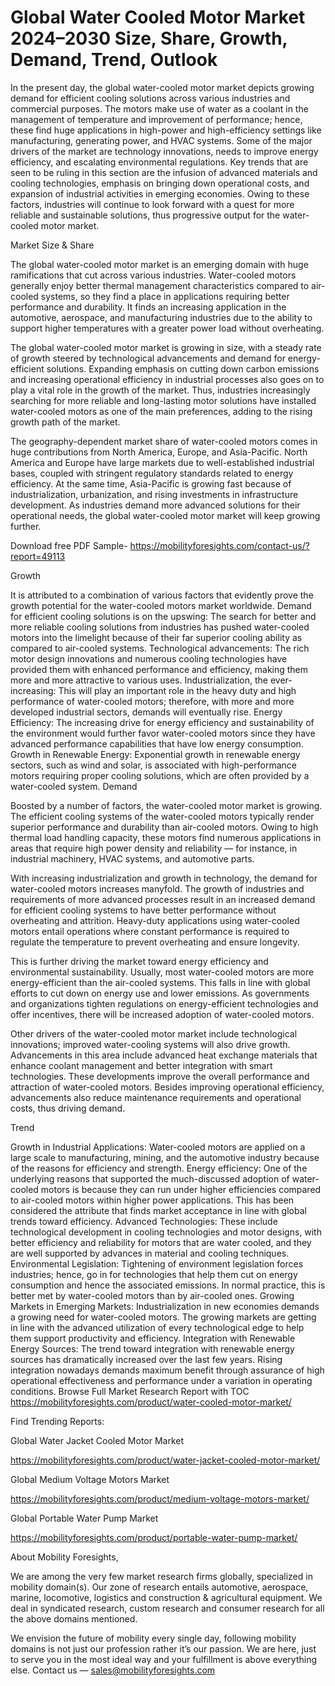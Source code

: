 # Global Water Cooled Motor Market 2024–2030 Size, Share, Growth, Demand, Trend, Outlook
In the present day, the global water-cooled motor market depicts growing demand for efficient cooling solutions across various industries and commercial purposes. The motors make use of water as a coolant in the management of temperature and improvement of performance; hence, these find huge applications in high-power and high-efficiency settings like manufacturing, generating power, and HVAC systems. Some of the major drivers of the market are technology innovations, needs to improve energy efficiency, and escalating environmental regulations. Key trends that are seen to be ruling in this section are the infusion of advanced materials and cooling technologies, emphasis on bringing down operational costs, and expansion of industrial activities in emerging economies. Owing to these factors, industries will continue to look forward with a quest for more reliable and sustainable solutions, thus progressive output for the water-cooled motor market.

Market Size & Share

The global water-cooled motor market is an emerging domain with huge ramifications that cut across various industries. Water-cooled motors generally enjoy better thermal management characteristics compared to air-cooled systems, so they find a place in applications requiring better performance and durability. It finds an increasing application in the automotive, aerospace, and manufacturing industries due to the ability to support higher temperatures with a greater power load without overheating.

The global water-cooled motor market is growing in size, with a steady rate of growth steered by technological advancements and demand for energy-efficient solutions. Expanding emphasis on cutting down carbon emissions and increasing operational efficiency in industrial processes also goes on to play a vital role in the growth of the market. Thus, industries increasingly searching for more reliable and long-lasting motor solutions have installed water-cooled motors as one of the main preferences, adding to the rising growth path of the market.

The geography-dependent market share of water-cooled motors comes in huge contributions from North America, Europe, and Asia-Pacific. North America and Europe have large markets due to well-established industrial bases, coupled with stringent regulatory standards related to energy efficiency. At the same time, Asia-Pacific is growing fast because of industrialization, urbanization, and rising investments in infrastructure development. As industries demand more advanced solutions for their operational needs, the global water-cooled motor market will keep growing further.

Download free PDF Sample- https://mobilityforesights.com/contact-us/?report=49113

Growth

It is attributed to a combination of various factors that evidently prove the growth potential for the water-cooled motors market worldwide. Demand for efficient cooling solutions is on the upswing: The search for better and more reliable cooling solutions from industries has pushed water-cooled motors into the limelight because of their far superior cooling ability as compared to air-cooled systems.
Technological advancements: The rich motor design innovations and numerous cooling technologies have provided them with enhanced performance and efficiency, making them more and more attractive to various uses.
Industrialization, the ever-increasing: This will play an important role in the heavy duty and high performance of water-cooled motors; therefore, with more and more developed industrial sectors, demands will eventually rise.
Energy Efficiency: The increasing drive for energy efficiency and sustainability of the environment would further favor water-cooled motors since they have advanced performance capabilities that have low energy consumption. Growth in Renewable Energy: Exponential growth in renewable energy sectors, such as wind and solar, is associated with high-performance motors requiring proper cooling solutions, which are often provided by a water-cooled system.
Demand

Boosted by a number of factors, the water-cooled motor market is growing. The efficient cooling systems of the water-cooled motors typically render superior performance and durability than air-cooled motors. Owing to high thermal load handling capacity, these motors find numerous applications in areas that require high power density and reliability — for instance, in industrial machinery, HVAC systems, and automotive parts.

With increasing industrialization and growth in technology, the demand for water-cooled motors increases manyfold. The growth of industries and requirements of more advanced processes result in an increased demand for efficient cooling systems to have better performance without overheating and attrition. Heavy-duty applications using water-cooled motors entail operations where constant performance is required to regulate the temperature to prevent overheating and ensure longevity.

This is further driving the market toward energy efficiency and environmental sustainability. Usually, most water-cooled motors are more energy-efficient than the air-cooled systems. This falls in line with global efforts to cut down on energy use and lower emissions. As governments and organizations tighten regulations on energy-efficient technologies and offer incentives, there will be increased adoption of water-cooled motors.

Other drivers of the water-cooled motor market include technological innovations; improved water-cooling systems will also drive growth. Advancements in this area include advanced heat exchange materials that enhance coolant management and better integration with smart technologies. These developments improve the overall performance and attraction of water-cooled motors. Besides improving operational efficiency, advancements also reduce maintenance requirements and operational costs, thus driving demand.

Trend

Growth in Industrial Applications: Water-cooled motors are applied on a large scale to manufacturing, mining, and the automotive industry because of the reasons for efficiency and strength.
Energy efficiency: One of the underlying reasons that supported the much-discussed adoption of water-cooled motors is because they can run under higher efficiencies compared to air-cooled motors within higher power applications. This has been considered the attribute that finds market acceptance in line with global trends toward efficiency.
Advanced Technologies: These include technological development in cooling technologies and motor designs, with better efficiency and reliability for motors that are water cooled, and they are well supported by advances in material and cooling techniques.
Environmental Legislation: Tightening of environment legislation forces industries; hence, go in for technologies that help them cut on energy consumption and hence the associated emissions. In normal practice, this is better met by water-cooled motors than by air-cooled ones.
Growing Markets in Emerging Markets: Industrialization in new economies demands a growing need for water-cooled motors. The growing markets are getting in line with the advanced utilization of every technological edge to help them support productivity and efficiency.
Integration with Renewable Energy Sources: The trend toward integration with renewable energy sources has dramatically increased over the last few years. Rising integration nowadays demands maximum benefit through assurance of high operational effectiveness and performance under a variation in operating conditions.
Browse Full Market Research Report with TOC https://mobilityforesights.com/product/water-cooled-motor-market/

Find Trending Reports:

Global Water Jacket Cooled Motor Market

https://mobilityforesights.com/product/water-jacket-cooled-motor-market/

Global Medium Voltage Motors Market

https://mobilityforesights.com/product/medium-voltage-motors-market/

Global Portable Water Pump Market

https://mobilityforesights.com/product/portable-water-pump-market/

About Mobility Foresights,

We are among the very few market research firms globally, specialized in mobility domain(s). Our zone of research entails automotive, aerospace, marine, locomotive, logistics and construction & agricultural equipment. We deal in syndicated research, custom research and consumer research for all the above domains mentioned.

We envision the future of mobility every single day, following mobility domains is not just our profession rather it’s our passion. We are here, just to serve you in the most ideal way and your fulfillment is above everything else. Contact us — sales@mobilityforesights.com
